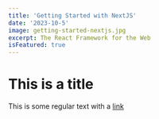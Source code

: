 ```yaml
---
title: 'Getting Started with NextJS'
date: '2023-10-5'
image: getting-started-nextjs.jpg
excerpt: The React Framework for the Web
isFeatured: true
---
```


# This is a title

This is some regular text with a [link](https://google.com)
